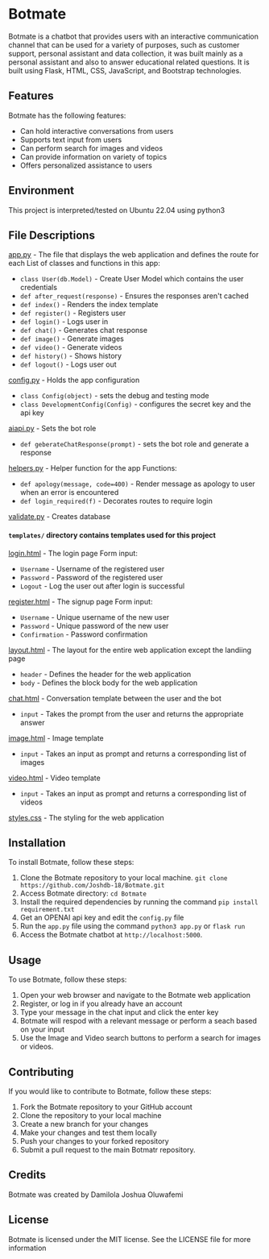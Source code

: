 # Botmate

Botmate is a chatbot that provides users with an interactive communication channel that can be used for a variety of purposes, such as customer support, personal assistant and data collection, it was built mainly as a personal assistant and also to answer educational related questions. It is built using Flask, HTML, CSS, JavaScript, and Bootstrap technologies.

## Features
Botmate has the following features:
- Can hold interactive conversations from users
- Supports text input from users
- Can perform search for images and videos
- Can provide information on variety of topics
- Offers personalized assistance to users

## Environment
This project is interpreted/tested on Ubuntu 22.04 using python3

## File Descriptions
[app.py](app.py) - The file that displays the web application and defines the route for each
List of classes and functions in this app:
* `class User(db.Model)` - Create User Model which contains the user credentials
* `def after_request(response)` - Ensures the responses aren't cached
* `def index()` - Renders the index template
* `def register()` - Registers user
* `def login()` - Logs user in
* `def chat()` - Generates chat response
* `def image()` - Generate images
* `def video()` - Generate videos
* `def history()` - Shows history 
* `def logout()` - Logs user out

[config.py](config.py) - Holds the app configuration 
* `class Config(object)` - sets the debug and testing mode
* `class DevelopmentConfig(Config)` - configures the secret key and the api key

[aiapi.py](aiapi.py) - Sets the bot role
* `def geberateChatResponse(prompt)` - sets the bot role and generate a response

[helpers.py](helpers.py) - Helper function for the app
Functions:
* `def apology(message, code=400)` - Render message as apology to user when an error is encountered
* `def login_required(f)` - Decorates routes to require login

[validate.py](validate.py) - Creates database
 
#### `templates/` directory contains templates used for this project
[login.html](/templates/login.html) - The login page
Form input:
* `Username` - Username of the registered user
* `Password` - Password of the registered user
* `Logout` - Log the user out after login is successful

[register.html](/templates/register.html) - The signup page
Form input:
* `Username` - Unique username of the new user
* `Password` - Unique password of the new user
* `Confirmation` - Password confirmation

[layout.html](/templates/layout.html) - The layout for the entire web application except the landiing page
* `header` - Defines the header for the web application
* `body` - Defines the block body for the web application

[chat.html](/templates/chat.html) - Conversation template between the user and the bot
* `input` - Takes the prompt from the user and returns the appropriate answer

[image.html](/templates/image.html) - Image template
* `input` - Takes an input as prompt and returns a corresponding list of images

[video.html](/templates/video.html) - Video template
* `input` - Takes an input as prompt and returns a corresponding list of videos

[styles.css](/static/styles/styles.css) - The styling for the web application


## Installation
To install Botmate, follow these steps:
1. Clone the Botmate repository to your local machine. ``git clone https://github.com/Joshdb-18/Botmate.git``
2. Access Botmate directory: `cd Botmate`
3. Install the required dependencies by running the command ``pip install requirement.txt``
4. Get an OPENAI api key and edit the ``config.py`` file
5. Run the `app.py` file using the command `python3 app.py` or `flask run`
6. Access the Botmate chatbot at `http://localhost:5000`.

## Usage
To use Botmate, follow these steps:
1. Open your web browser and navigate to the Botmate web application
2. Register, or log in if you already have an account
3. Type your message in the chat input and click the enter key
4. Botmate will respod with a relevant message or perform a seach based on your input
5. Use the Image and Video search buttons to perform a search for images or videos.

## Contributing
If you would like to contribute to Botmate, follow these steps:
1. Fork the Botmate repository to your GitHub account
2. Clone the repository to your local machine
3. Create a new branch for your changes
4. Make your changes and test them locally
5. Push your changes to your forked repository
6. Submit a pull request to the main Botmatr repository.

## Credits
Botmate was created by Damilola Joshua Oluwafemi

## License
Botmate is licensed under the MIT license. See the LICENSE file for more information
